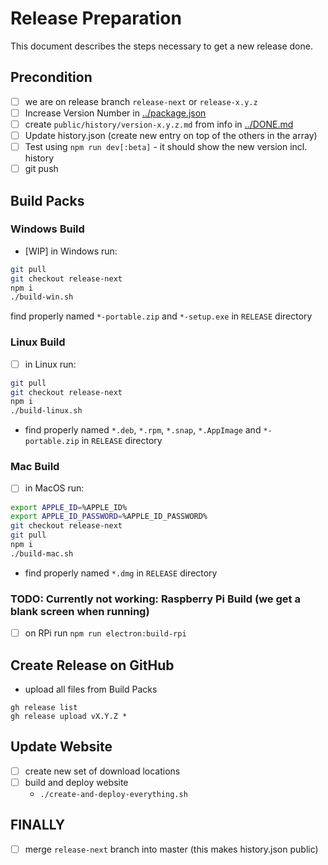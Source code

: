 # Release Preparation

This document describes the steps necessary to get a new release done.

## Precondition

- [ ] we are on release branch `release-next` or `release-x.y.z`
- [ ] Increase Version Number in [../package.json](../package.json)
- [ ] create `public/history/version-x.y.z.md` from info in [../DONE.md](../DONE.md)
- [ ] Update history.json (create new entry on top of the others in the array)
- [ ] Test using `npm run dev[:beta]` - it should show the new version incl. history
- [ ] git push

## Build Packs

### Windows Build

- [WIP] in Windows run:

```bash
git pull
git checkout release-next
npm i
./build-win.sh
```

find properly named `*-portable.zip` and `*-setup.exe` in `RELEASE` directory

### Linux Build

- [ ] in Linux run:

```bash
git pull
git checkout release-next
npm i
./build-linux.sh
```

- find properly named `*.deb`, `*.rpm`, `*.snap`, `*.AppImage` and `*-portable.zip` in `RELEASE` directory

### Mac Build

- [ ] in MacOS run:

```bash
export APPLE_ID=%APPLE_ID%
export APPLE_ID_PASSWORD=%APPLE_ID_PASSWORD%
git checkout release-next
git pull
npm i
./build-mac.sh
```

- find properly named `*.dmg` in `RELEASE` directory

### TODO: Currently not working: Raspberry Pi Build (we get a blank screen when running)

- [ ] on RPi run `npm run electron:build-rpi`

## Create Release on GitHub

- upload all files from Build Packs

```
gh release list
gh release upload vX.Y.Z *
```

## Update Website

- [ ] create new set of download locations
- [ ] build and deploy website
  - `./create-and-deploy-everything.sh`

## FINALLY

- [ ] merge `release-next` branch into master (this makes history.json public)
